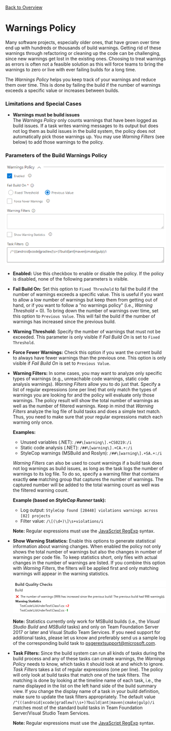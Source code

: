 [Back to Overview](./overview.md)

# Warnings Policy
Many software projects, especially older ones, that have grown over time end up with hundreds or thousands of build warnings.
Getting rid of these warnings through refactoring or cleaning up the code can be challenging, since new warnings get lost in
the existing ones. Choosing to treat warnings as errors is often not a feasible solution as this will force teams to bring the
warnings to zero or live with ever failing builds for a long time.

The *Warnings Policy* helps you keep track of your warnings and reduce them over time. This is done by failing the build
if the number of warnings exceeds a specific value or increases between builds.

### Limitations and Special Cases
- **Warnings must be build issues**  
  The *Warnings Policy* only counts warnings that have been logged as build issues. If a task writes warning messages to
  its output but does not log them as build issues in the build system, the policy does not automatically pick those warnings up.
  You may use *Warning Filters* (see below) to add those warnings to the policy. 

### Parameters of the Build Warnings Policy

![Warnings Policy](../assets/WarningsPolicy.png "Parameters of the Warnings Policy")

- **Enabled:** Use this checkbox to enable or disable the policy. If the policy is disabled, none of the following parameters is
  visible.

- **Fail Build On:** Set this option to `Fixed Threshold` to fail the build if the number of warnings exceeds a specific value.
  This is useful if you want to allow a low number of warnings but keep them from getting out of hand, or if you want to follow a
  "no warnings policy" (i.e., *Warning Threshold* = 0). To bring down the number of warnings over time, set this option to
  `Previous Value`. This will fail the build if the number of warnings has increased since the previous build.

- **Warning Threshold:** Specify the number of warnings that must not be exceeded. This parameter is only visible if *Fail Build On*
  is set to `Fixed Threshold`.

- **Force Fewer Warnings:** Check this option if you want the current build to always have fewer warnings than the previous one. This
  option is only visible if *Fail Build On* is set to `Previous Value`.

- **Warning Filters:** In some cases, you may want to analyze only specific types of warnings (e.g., unreachable code warnings, static code
  analysis warnings). *Warning Filters* allow you to do just that. Specify a list of regular expressions (one per line) that only match
  the types of warnings you are looking for and the policy will evaluate only those warnings. The policy result will show the total number
  of warnings as well as the number of filtered warnings. Keep in mind that *Warning Filters* analyze the log file of build tasks and does
  a simple text match. Thus, you need to make sure that your regular expressions match each warning only once.
  
  **Examples:**
  - Unused variables (.NET): `/##\[warning\].+CS0219:/i`
  - Static code analysis (.NET): `/##\[warning\].+CA.+:/i`
  - StyleCop warnings (MSBuild and Roslyn): `/##\[warning\].+SA.+:/i`

  *Warning Filters* can also be used to count warnings if a build task does not log warnings as build issues, as long as the task logs
  the number of warnings to its log file. To do so, specify a warning filter that contains exactly **one** matching group that captures
  the number of warnings. The captured number will be added to the total warning count as well was the filtered warning count.

  **Example (based on _StyleCop Runner_ task):**
  - Log output: `StyleCop found [28448] violations warnings across [82] projects`
  - Filter value: `/\[(\d+)\]\s+violations/i`

  **Note:** Regular expressions must use the [JavaScript RegExp](http://www.regular-expressions.info/javascript.html) syntax.

- **Show Warning Statistics:** Enable this options to generate statistical information about warning changes. When enabled the policy not
  only shows the total number of warnings but also the changes in number of warnings per code file. To keep statistics short, only files
  with actual changes in the number of warnings are listed. If you combine this option with *Warning Filters*, the filters will be applied
  first and only matching warnings will appear in the warning statistics.
  
  ![Warning Statistics](../assets/WarningStatisticsResult.png "Policy Result with Warning Statistics")
  
  **Note:** Statistics currently only work for MSBuild builds (i.e., the *Visual Studio Build* and *MSBuild* tasks) and only on Team Foundation
  Server 2017 or later and Visual Studio Team Services. If you need support for additional tasks, please let us know and preferably send us a sample
  log of the corresponding build task to <a href='&#109;&#97;&#105;&#108;&#116;&#111;&#58;&#112;&#115;&#103;&#101;&#114;&#101;&#120;&#116;&#115;&#117;&#112;&#112;&#111;&#114;&#116;&#64;&#109;&#105;&#99;&#114;&#111;&#115;&#111;&#102;&#116;&#46;&#99;&#111;&#109;'>&#112;&#115;&#103;&#101;&#114;&#101;&#120;&#116;&#115;&#117;&#112;&#112;&#111;&#114;&#116;&#64;&#109;&#105;&#99;&#114;&#111;&#115;&#111;&#102;&#116;&#46;&#99;&#111;&#109;</a>.
  
- **Task Filters:** Since the build system can run all kinds of tasks during the build process and any of these tasks can create
  warnings, the *Warnings Policy* needs to know, which tasks it should look at and which to ignore. *Task Filters* takes a list of
  regular expressions (one per line). The policy will only look at build tasks that match one of the task filters. The matching is done by
  looking at the timeline name of each task, i.e., the name displayed in the list on the left hand side of the build summary view. If you
  change the display name of a task in your build definition, make sure to update the task filters appropriately. The default value
  `/^(((android|xcode|gradlew)\\s+)?build|ant|maven|cmake|gulp)/i` matches most of the standard build tasks in Team Foundation Server/Visual
  Studio Team Services.

  **Note:** Regular expressions must use the [JavaScript RegExp](http://www.regular-expressions.info/javascript.html) syntax.
